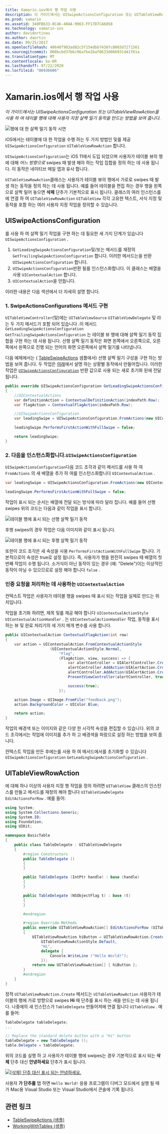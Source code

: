 ```yaml
---
title: Xamarin.ios에서 행 작업 사용
description: 이 가이드에서는 UISwipeActionsConfiguration 또는 UITableViewRowAction을 사용 하 여 테이블 행에 대해 사용자 지정 살짝 밀기 동작을 만드는 방법을 보여 줍니다.
ms.prod: xamarin
ms.assetid: 340FB633-0C46-40AA-9963-FF17D7CA6858
ms.technology: xamarin-ios
author: davidortinau
ms.author: daortin
ms.date: 09/25/2017
ms.openlocfilehash: 40640f903ad82c5f154dbb74307c0003d7271561
ms.sourcegitcommit: 008bcbd37b6c96a7be2baf0633d066931d41f61a
ms.translationtype: MT
ms.contentlocale: ko-KR
ms.lasthandoff: 07/22/2020
ms.locfileid: "86936606"
---
```

# <a name="working-with-row-actions-in-xamarinios"></a>Xamarin.ios에서 행 작업 사용

_이 가이드에서는 UISwipeActionsConfiguration 또는 UITableViewRowAction을 사용 하 여 테이블 행에 대해 사용자 지정 살짝 밀기 동작을 만드는 방법을 보여 줍니다._

![행에 대 한 살짝 밀기 동작 시연](row-action-images/action02.png)

iOS에서는 테이블에 대 한 작업을 수행 하는 두 가지 방법인 및를 제공 `UISwipeActionsConfiguration` `UITableViewRowAction` 합니다.

`UISwipeActionsConfiguration`는 iOS 11에서 도입 되었으며 사용자가 테이블 뷰의 행에 대해 _어느 방향으로_ swipes 때 발생 해야 하는 작업 집합을 정의 하는 데 사용 됩니다. 이 동작은 네이티브 메일 앱과 유사 합니다.

`UITableViewRowAction`클래스는 사용자가 테이블 뷰의 행에서 가로로 swipes 때 발생 하는 동작을 정의 하는 데 사용 됩니다.
예를 들어 테이블을 편집 하는 경우 행을 왼쪽으로 살짝 밀어 놓으면 **삭제** 단추가 기본적으로 표시 됩니다. 클래스의 여러 인스턴스를에 연결 하 여 `UITableViewRowAction` `UITableView` 각각 고유한 텍스트, 서식 지정 및 동작을 포함 하는 여러 사용자 지정 작업을 정의할 수 있습니다.

## <a name="uiswipeactionsconfiguration"></a>UISwipeActionsConfiguration

를 사용 하 여 살짝 밀기 작업을 구현 하는 데 필요한 세 가지 단계가 있습니다 `UISwipeActionsConfiguration` .

1. `GetLeadingSwipeActionsConfiguration`및/또는 메서드를 재정의 `GetTrailingSwipeActionsConfiguration` 합니다. 이러한 메서드는을 반환 `UISwipeActionsConfiguration` 합니다.
2. `UISwipeActionsConfiguration`반환 될를 인스턴스화합니다. 이 클래스는 배열을 사용 `UIContextualAction` 합니다.
3. `UIContextualAction`을 만듭니다.

이러한 내용은 다음 섹션에서 더 자세히 설명 합니다.

### <a name="1-implementing-the-swipeactionsconfigurations-methods"></a>1. SwipeActionsConfigurations 메서드 구현

`UITableViewController`(및)에는 `UITableViewSource` `UITableViewDelegate` 및 라는 두 가지 메서드가 포함 되어 있습니다 .이 메서드 `GetLeadingSwipeActionsConfiguration` `GetTrailingSwipeActionsConfiguration` 는 테이블 뷰 행에 대해 살짝 밀기 동작 집합을 구현 하는 데 사용 됩니다. 선행 살짝 밀기 동작은 화면 왼쪽에서 오른쪽으로, 오른쪽에서 왼쪽으로 진행 되는 언어의 화면 오른쪽에서 살짝 밀기를 나타냅니다.

다음 예제에서는 ( [TableSwipeActions](https://docs.microsoft.com/samples/xamarin/ios-samples/tableswipeactions) 샘플에서) 선행 살짝 밀기 구성을 구현 하는 방법을 보여 줍니다. 두 작업은 [아래](#create-uicontextualaction)에서 설명 하는 상황별 동작에서 만들어집니다. 이러한 작업은 [`UISwipeActionsConfiguration`](#create-uiswipeactionsconfigurations) 반환 값으로 사용 되는 새로 초기화 된에 전달 됩니다.

```csharp
public override UISwipeActionsConfiguration GetLeadingSwipeActionsConfiguration(UITableView tableView, NSIndexPath indexPath)
{
    //UIContextualActions
    var definitionAction = ContextualDefinitionAction(indexPath.Row);
    var flagAction = ContextualFlagAction(indexPath.Row);

    //UISwipeActionsConfiguration
    var leadingSwipe = UISwipeActionsConfiguration.FromActions(new UIContextualAction[] { flagAction, definitionAction });

    leadingSwipe.PerformsFirstActionWithFullSwipe = false;

    return leadingSwipe;
}
```

<a name="create-uiswipeactionsconfigurations"></a>

### <a name="2-instantiate-a-uiswipeactionsconfiguration"></a>2. 다음을 인스턴스화합니다.`UISwipeActionsConfiguration`

`UISwipeActionsConfiguration`다음 코드 조각과 같이 메서드를 사용 하 여 `FromActions` 의 새 배열을 추가 하 여를 인스턴스화합니다 `UIContextualAction` .

```csharp
var leadingSwipe = UISwipeActionsConfiguration.FromActions(new UIContextualAction[] { flagAction, definitionAction })

leadingSwipe.PerformsFirstActionWithFullSwipe = false;
```

작업이 표시 되는 순서는 배열에 전달 되는 방식에 따라 달라 집니다. 예를 들어 선행 swipes 위의 코드는 다음과 같이 작업을 표시 합니다.

![테이블 행에 표시 되는 선행 살짝 밀기 동작](row-action-images/action03.png)

후행 swipes의 경우 작업은 다음 이미지와 같이 표시 됩니다.

![테이블 행에 표시 되는 후행 살짝 밀기 동작](row-action-images/action04.png)

또한이 코드 조각은 새 속성을 사용 `PerformsFirstActionWithFullSwipe` 합니다. 기본적으로이 속성은 true로 설정 됩니다. 즉, 사용자가 행을 완전히 swipes 때 배열의 첫 번째 작업이 수행 됩니다. 소거식이 아닌 동작이 있는 경우 (예: "Delete")이는 이상적인 동작이 아닐 수 있으므로로 설정 해야 합니다 `false` .

<a name="create-uicontextualaction"></a>

### <a name="create-a-uicontextualaction"></a>인증 요청을 처리하는 데 사용하는 `UIContextualAction`

컨텍스트 작업은 사용자가 테이블 행을 swipes 때 표시 되는 작업을 실제로 만드는 위치입니다.

작업을 초기화 하려면, 제목 및를 제공 해야 합니다 `UIContextualActionStyle` `UIContextualActionHandler` . 는 `UIContextualActionHandler` 작업, 동작을 표시 하는 뷰 및 완료 처리기의 세 가지 매개 변수를 사용 합니다.

```csharp
public UIContextualAction ContextualFlagAction(int row)
{
    var action = UIContextualAction.FromContextualActionStyle
                    (UIContextualActionStyle.Normal,
                        "Flag",
                        (FlagAction, view, success) => {
                            var alertController = UIAlertController.Create($"Report {words[row]}?", "", UIAlertControllerStyle.Alert);
                            alertController.AddAction(UIAlertAction.Create("Cancel", UIAlertActionStyle.Cancel, null));
                            alertController.AddAction(UIAlertAction.Create("Yes", UIAlertActionStyle.Destructive, null));
                            PresentViewController(alertController, true, null);

                            success(true);
                        });

    action.Image = UIImage.FromFile("feedback.png");
    action.BackgroundColor = UIColor.Blue;

    return action;
}
```

작업의 배경색 또는 이미지와 같은 다양 한 시각적 속성을 편집할 수 있습니다. 위의 코드 조각에서는 작업에 이미지를 추가 하 고 배경색을 파랑으로 설정 하는 방법을 보여 줍니다.

컨텍스트 작업을 만든 후에는를 사용 하 여 메서드에서를 초기화할 수 있습니다 `UISwipeActionsConfiguration` `GetLeadingSwipeActionsConfiguration` .

## <a name="uitableviewrowaction"></a>UITableViewRowAction

에 대해 하나 이상의 사용자 지정 행 작업을 정의 하려면 `UITableView` 클래스의 인스턴스를 만들고 메서드를 재정의 해야 합니다 `UITableViewDelegate` `EditActionsForRow` . 예를 들어:

```csharp
using System;
using System.Collections.Generic;
using System.IO;
using Foundation;
using UIKit;

namespace BasicTable
{
    public class TableDelegate : UITableViewDelegate
    {
        #region Constructors
        public TableDelegate ()
        {
        }

        public TableDelegate (IntPtr handle) : base (handle)
        {
        }

        public TableDelegate (NSObjectFlag t) : base (t)
        {
        }

        #endregion

        #region Override Methods
        public override UITableViewRowAction[] EditActionsForRow (UITableView tableView, NSIndexPath indexPath)
        {
            UITableViewRowAction hiButton = UITableViewRowAction.Create (
                UITableViewRowActionStyle.Default,
                "Hi",
                delegate {
                    Console.WriteLine ("Hello World!");
                });
            return new UITableViewRowAction[] { hiButton };
        }
        #endregion
    }
}
```

정적 `UITableViewRowAction.Create` 메서드는 `UITableViewRowAction` 사용자가 테이블의 행에 가로 방향으로 swipes **Hi** 때 단추를 표시 하는 새을 만드는 데 사용 됩니다. 나중에의 새 인스턴스가 `TableDelegate` 만들어져에 연결 됩니다 `UITableView` . 예를 들어:

```csharp
TableDelegate tableDelegate;
...

// Replace the standard delete button with a "Hi" button
tableDelegate = new TableDelegate ();
table.Delegate = tableDelegate;

```

위의 코드를 실행 하 고 사용자가 테이블 행에 swipes는 경우 기본적으로 표시 되는 **삭제** 단추 대신 **안녕하세요** 단추가 표시 됩니다.

[![[삭제] 단추 대신 표시 되는 안녕하세요.](row-action-images/action01.png)](row-action-images/action01.png#lightbox)

사용자 **가 단추를** 탭 하면 `Hello World!` 응용 프로그램이 디버그 모드에서 실행 될 때가 Mac용 Visual Studio 또는 Visual Studio에서 콘솔에 기록 됩니다.

## <a name="related-links"></a>관련 링크

- [TableSwipeActions (샘플)](https://docs.microsoft.com/samples/xamarin/ios-samples/tableswipeactions)
- [WorkingWithTables (샘플)](https://docs.microsoft.com/samples/xamarin/ios-samples/workingwithtables)
